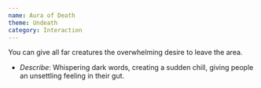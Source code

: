 ```yaml
---
name: Aura of Death
theme: Undeath
category: Interaction
---
```


You can give all far creatures the overwhelming desire to leave the area.

* *Describe*: Whispering dark words, creating a sudden chill, giving people an unsettling feeling in their gut.